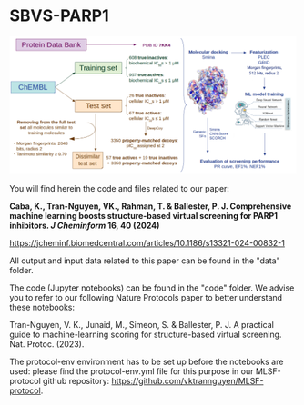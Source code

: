 # SBVS-PARP1

![SBVS-PARP1](https://github.com/cabaklaud/SBVS-PARP1/blob/main/PARP1-Fig2.png)

You will find herein the code and files related to our paper:

**Caba, K., Tran-Nguyen, VK., Rahman, T. & Ballester, P. J. Comprehensive machine learning boosts structure-based virtual screening for PARP1 inhibitors. *J Cheminform* 16, 40 (2024)**

https://jcheminf.biomedcentral.com/articles/10.1186/s13321-024-00832-1

All output and input data related to this paper can be found in the "data" folder.

The code (Jupyter notebooks) can be found in the "code" folder. We advise you to refer to our following Nature Protocols paper to better understand these notebooks:

Tran-Nguyen, V. K., Junaid, M., Simeon, S. & Ballester, P. J. A practical guide to machine-learning scoring for structure-based virtual screening. Nat. Protoc. (2023).

The protocol-env environment has to be set up before the notebooks are used: please find the protocol-env.yml file for this purpose in our MLSF-protocol github repository: https://github.com/vktrannguyen/MLSF-protocol.
